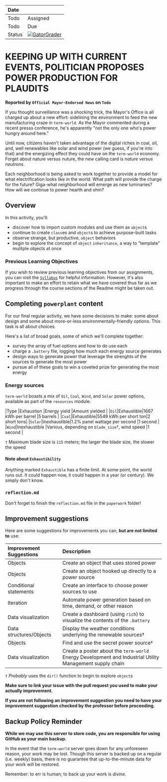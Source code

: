 | Date              |          |
|:------------------|:---------|
| Todo | Assigned |
| Todo | Due      |
| Status            | [![GatorGrader](../../actions/workflows/main.yml/badge.svg)](../../actions/workflows/main.yml) |

# KEEPING UP WITH CURRENT EVENTS, POLITICIAN PROPOSES POWER PRODUCTION FOR PLAUDITS

**Reported by `Official Mayor-Endorsed News` on `Todo`**

If you thought surveillance was a shocking trick, the Mayor's Office is all charged up about a new effort: sidelining the environment to feed the new manufacturing craze in `term-world`. As the Mayor commented during a recent presss conference, he's apparently "not the only one who's power hungry around here."

Until now, citizens haven't taken advantage of the digital riches in coal, oil, and, well renewables like solar and wind power (we guess, if you're into that) and the energizing effect they could have on the `term-world` economy. Forget about nature versus nuture, the new calling card is _nature versus neutrons_.

Each neighborhood is being asked to work together to provide a model for what electrification looks like in the world. What path will provide the charge for the future? Giga-what neighborhood will emerge as new luminaries? How will we continue to power hearth and ohm?

## Overview

In this activity, you'll:

* discover how to import custom modules and use them as `object`s
* continue to create `class`es and `object`s to achieve purpose-built tasks
* observe strange, but productive, `object` behaviors
* begin to explore the concept of `object` `inheritance`, a way to "template" mulitple objects at once

### Previous Learning Objectives

If you wish to review previous learning objectives from our assignments, you can visit the [`Syllabus`](https://chompe.rs/100-syllabus) for helpful information. However, it's also important to make an effort to retain what we have covered thus far as we progress through the course sections of the Readme might be taken out.

## Completing `powerplant` content

For our final regular activity, we have some decisions to make: some about design and some about more-or-less environmentally-friendly options. This task is all about choices. 

Here's a list of broad goals, some of which we'll complete together:

* survey the array of fuel options and how to do use each
* charge a `.battery` file, logging how much each energy source generates
* design ways to generate power that leverage the strenghts of the sources to generate the most power
* pursue all of these goals to win a coveted prize for generating the most energy

### Energy sources

`term-world` boasts a mix of `Oil`, `Coal`, `Wind`, and `Solar` power options, available as part of the `resources` module.

|Type |Exhaustion |Energy yield |Amount yielded |
|`Oil`|Exhaustible|1667 kWh per barrel |5 barrels |
|`Coal`|Exhaustible|5549 kWh per short ton|2 short tons|
|`Solar`|Inexhaustible|1.2% panel wattage per second |1 second |
|`Wind`|Inexhaustible |Various, depending on `blade_size`†, wind speed |1 second |

`†` Maximum blade size is `115` meters; the larger the blade size, the slower the speed

#### Note about `Exhaustibility`

Anything marked `Exhaustible` has a finite limit. At some point, the world runs out. It could happen now, it could happen in a year (or century). We simply don't know.

### `reflection.md`

Don't forget to finish the `reflection.md` file in the `paperwork` folder!

## Improvement suggestions

Here are some suggestions for improvements you can, **but are not limited to** use:

|Improvement Suggestions |Description        |
|:-----------------------|:------------------|
|Objects            |Create an object that uses stored power |
|Objects            |Create an object hooked up directly to a power source |
|Conditional statements |Create an interface to choose power sources to use |
|Iteration          |Automate power generation based on time, demand, or other reason |
|Data visualization           |Create a dashboard (using `rich`) to visualize the contents of the `.battery`|
|Data structures/Objects    |Display the weather conditions underlying the renewable sources†|
|Objects            |Find and use the secret power source† |
|Data visualization |Create a poster about the `term-world` Energy Development and Industrial Utility Management supply chain |

`†` _Probably_ uses the `dir()` function to begin to explore `object`s

**Make sure to link your issue with the pull request you used to make your actually improvement.**

**If you are not following an improvement suggestion you need to have your improvement suggestion checked by the professor before proceeding.**

## Backup Policy Reminder

**While we may use this server to store code, you are responsible for using GitHub as your main backup.**

In the event that the `term-world` server goes down for any unforeseen reason, your work may be lost. Though this server is backed up on a regular (i.e. weekly) basis, there is no guarantee that up-to-the-minute data for your work will be restored.

Remember: to err is human; to back up your work is *divine*.